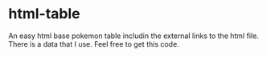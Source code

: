 # html-table
An easy html base pokemon table
includin the external links to the html file.
There is a data that I use.
Feel free to get this code.
